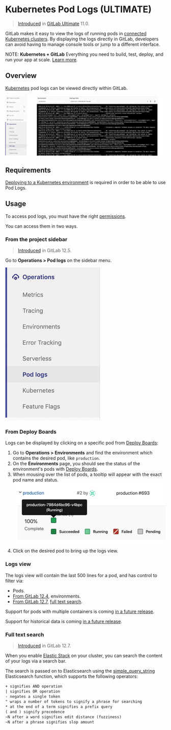 # Kubernetes Pod Logs **(ULTIMATE)**

> [Introduced](https://gitlab.com/gitlab-org/gitlab/issues/4752) in [GitLab Ultimate](https://about.gitlab.com/pricing/) 11.0.

GitLab makes it easy to view the logs of running pods in [connected Kubernetes clusters](index.md).
By displaying the logs directly in GitLab, developers can avoid having to manage console tools or jump to a different interface.

NOTE: **Kubernetes + GitLab**
Everything you need to build, test, deploy, and run your app at scale.
[Learn more](https://about.gitlab.com/solutions/kubernetes/).

## Overview

[Kubernetes](https://kubernetes.io) pod logs can be viewed directly within GitLab.

![Pod logs](img/kubernetes_pod_logs_v12_5.png)

## Requirements

[Deploying to a Kubernetes environment](../deploy_boards.md#enabling-deploy-boards) is required in order to be able to use Pod Logs.

## Usage

To access pod logs, you must have the right [permissions](../../permissions.md#project-members-permissions).

You can access them in two ways.

### From the project sidebar

> [Introduced](https://gitlab.com/gitlab-org/gitlab-foss/-/merge_requests/22011) in GitLab 12.5.

Go to **Operations > Pod logs** on the sidebar menu.

![Sidebar menu](img/sidebar_menu_pod_logs_v12_5.png)

### From Deploy Boards

Logs can be displayed by clicking on a specific pod from [Deploy Boards](../deploy_boards.md):

1. Go to **Operations > Environments** and find the environment which contains the desired pod, like `production`.
1. On the **Environments** page, you should see the status of the environment's pods with [Deploy Boards](../deploy_boards.md).
1. When mousing over the list of pods, a tooltip will appear with the exact pod name and status.
   ![Deploy Boards pod list](img/pod_logs_deploy_board.png)
1. Click on the desired pod to bring up the logs view.

### Logs view

The logs view will contain the last 500 lines for a pod, and has control to filter via:

- Pods.
- [From GitLab 12.4](https://gitlab.com/gitlab-org/gitlab/issues/5769), environments.
- [From GitLab 12.7](https://gitlab.com/gitlab-org/gitlab/-/merge_requests/21656), [full text search](#full-text-search).

Support for pods with multiple containers is coming [in a future release](https://gitlab.com/gitlab-org/gitlab/issues/13404).

Support for historical data is coming [in a future release](https://gitlab.com/gitlab-org/gitlab/issues/196191).

### Full text search

> [Introduced](https://gitlab.com/gitlab-org/gitlab/-/merge_requests/21656) in GitLab 12.7.

When you enable [Elastic Stack](../../clusters/applications.md#elastic-stack) on your cluster,
you can search the content of your logs via a search bar.

The search is passed on to Elasticsearch using the [simple_query_string](https://www.elastic.co/guide/en/elasticsearch/reference/current/query-dsl-simple-query-string-query.html)
Elasticsearch function, which supports the following operators:

```
+ signifies AND operation
| signifies OR operation
- negates a single token
" wraps a number of tokens to signify a phrase for searching
* at the end of a term signifies a prefix query
( and ) signify precedence
~N after a word signifies edit distance (fuzziness)
~N after a phrase signifies slop amount
```
